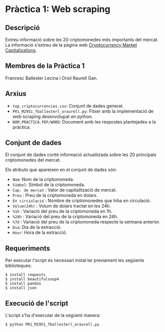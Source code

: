 # Pràctica 1: Web scraping

## Descripció

Extreu informació sobre les 20 criptomonedes més importants del mercat. La informació s'extreu de la pàgina web [Cryptocurrency Market Capitalizations](https://coinmarketcap.com/es/all/views/all/).

## Membres de la Pràctica 1

Francesc Ballester Lecina i Oriol Raurell Gan.

## Arxius

* `top_criptocurrencies.csv`: Conjunt de dades generat.
* `PR1_M2951_fballesterl_oraurell.py`: Fitxer amb la implementació de web scraping desenvolupat en python.
* `NOM_PRACTICA.PDF/WORD`: Document amb les respostes plantejades a la pràctica.

## Conjunt de dades

El conjunt de dades conté informació actualitzada sobre les 20 principals criptomonedes del mercat.

Els atributs que apareixen en el conjunt de dades són:
* `Nom`: Nom de la criptomoneda. 
* `Simbol`: Simbol de la criptomoneda. 
* `Cap. de mercat` : Valor de capitalització de mercat.
* `Preu` : Preu de la criptomoneda en dolars.
* `En circiulació` : Nombre de criptomonedes que hiha en circulació.
* `Volum(24h)` : Volum de dolars tractat en les 24h.
* `%1h` : Variació del preu de la criptomoneda en 1h.
* `%24h` : Variació del preu de la criptomoneda en 24h.
* `%7d` : Variació del preu de la criptomoneda respecte la setmana anterior.
* `Dia`: Dia de la extracció.
* `Hour`: Hora de la extracció.

## Requeriments

Per executar l'script és necessari instal·lar previament les següents biblioteques:
```
$ install requests
$ install beautifulsoup4
$ install pandas
$ install json
```

## Execució de l'script

L'script s'ha d'executar de la següent manera:
```
$ python PR1_M2951_fballesterl_oraurell.py
```
